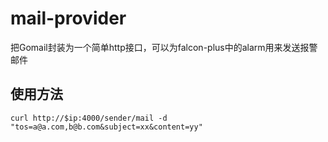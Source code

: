 mail-provider
=============

把Gomail封装为一个简单http接口，可以为falcon-plus中的alarm用来发送报警邮件

## 使用方法

```
curl http://$ip:4000/sender/mail -d "tos=a@a.com,b@b.com&subject=xx&content=yy"
```
